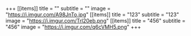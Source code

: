 +++
[[items]]
title = ""
subtitle = ""
image = "https://i.imgur.com/A98JnTo.jpg"
[[items]]
title = "123"
subtitle = "123"
image = "https://i.imgur.com/Trl20eb.png"
[[items]]
title = "456"
subtitle = "456"
image = "https://i.imgur.com/q6cVMH5.png"
+++



